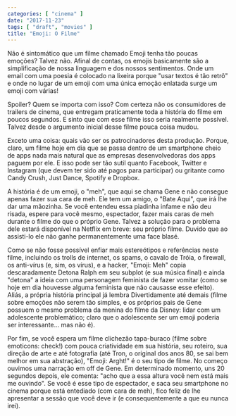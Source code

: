 ```yaml
---
categories: [ "cinema" ]
date: "2017-11-23"
tags: [ "draft", "movies" ]
title: "Emoji: O Filme"
---
```

Não é sintomático que um filme chamado Emoji tenha tão poucas
emoções? Talvez não. Afinal de contas, os emojis basicamente são
a simplificação de nossa linguagem e dos nossos sentimentos. Onde um
email com uma poesia é colocado na lixeira porque "usar textos é tão
retrô" e onde no lugar de um emoji com uma única emoção enlatada
surge um emoji com várias!

Spoiler? Quem se importa com isso? Com certeza não os consumidores de
trailers de cinema, que entregam praticamente toda a história do filme
em poucos segundos. E sinto que com esse filme isso seria realmente
possível. Talvez desde o argumento inicial desse filme pouca coisa
mudou.

Exceto uma coisa: quais vão ser os patrocinadores desta
produção. Porque, claro, um filme hoje em dia que se passa dentro de um
smartphone cheio de apps nada mais natural que as empresas desenvolvedoras
dos apps paguem por ele. E isso pode ser tão sutil quanto Facebook,
Twitter e Instagram (que devem ter sido até pagos para participar)
ou gritante como Candy Crush, Just Dance, Spotify e Dropbox.

A história é de um emoji, o "meh", que aqui se chama Gene e não
consegue apenas fazer sua cara de meh. Ele tem um amigo, o "Bate Aqui",
que irá lhe dar uma mãozinha. Se você entendeu essa piadinha infame e
não deu risada, espere para você mesmo, espectador, fazer mais caras
de meh durante o filme do que o próprio Gene. Talvez a solução para
o problema dele estará disponível na Netflix em breve: seu próprio
filme. Duvido que ao assisti-lo ele não ganhe permanentemente uma face
blasé.

Como se não fosse possível enfiar mais estereótipos e referências
neste filme, incluindo os trolls de internet, os spams, o cavalo de
Tróia, o firewall, os anti-vírus (e, sim, os vírus), e a hacker,
"Emoji: Meh" copia descaradamente Detona Ralph em seu subplot (e sua
música final) e ainda "detona" a ideia com uma personagem feminista
de fazer vomitar (como se hoje em dia houvesse alguma feminista que
não causasse esse efeito). Aliás, a própria história principal já
lembra Divertidamente até demais (filme sobre emoções não serem tão
simples, e os próprios pais de Gene possuem o mesmo problema da menina
do filme da Disney: lidar com um adolescente problemático; claro que
o adolescente ser um emoji poderia ser interessante... mas não é).

Por fim, se você espera um filme clichezão tapa-buraco (filme sobre
emoticons: check!) com pouca criatividade em sua história, seu roteiro,
sua direção de arte e até fotografia (até Tron, o original dos anos
80, se sai bem melhor em sua abstração), "Emoji: Arght!" é o seu
tipo de filme. No começo ouvimos uma narração em off de Gene. Em
determinado momento, uns 20 segundos depois, ele comenta: "acho que a
essa altura você nem está mais me ouvindo". Se você é esse tipo de
espectador, e saca seu smartphone no cinema porque está entediado (com
cara de meh), fico feliz de lhe apresentar a sessão que você deve ir
(e consequentemente a que eu nunca irei).
